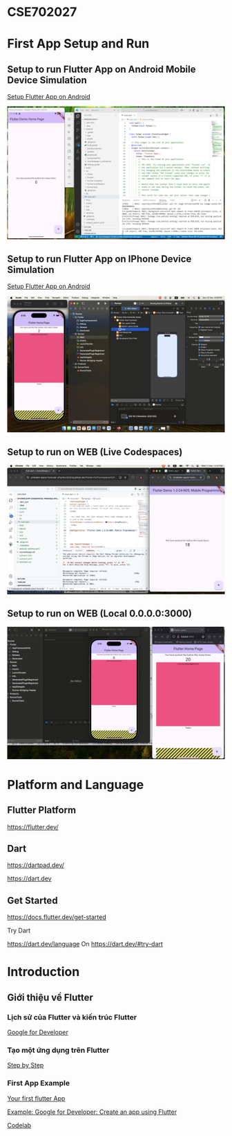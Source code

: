 # CSE702027

# First App Setup and Run

## Setup to run Flutter App on Android Mobile Device Simulation
[Setup Flutter App on Android](https://lethunguyen.github.io/MobileDev/Simulation)

<img src='demo/android.png'>

## Setup to run Flutter App on IPhone Device Simulation


[Setup Flutter App on Android](https://lethunguyen.github.io/MobileDev/IOSSimulation)

<img src='demo/Xcode.png'>

## Setup to run on WEB (Live Codespaces)

<img src ='demo/demo1.png'>

## Setup to run on WEB (Local 0.0.0.0:3000)

<img src ="/demo/simpleApp.png">

# Platform and Language

## Flutter Platform

https://flutter.dev/

## Dart

https://dartpad.dev/

https://dart.dev


## Get Started

https://docs.flutter.dev/get-started

Try Dart

https://dart.dev/language
On
https://dart.dev/#try-dart

# Introduction

## Giới thiệu về Flutter

### Lịch sử của Flutter và kiến trúc Flutter

[Google for Developer](https://www.youtube.com/watch?v=fq4N0hgOWzU)


### Tạo một ứng dụng trên Flutter

[Step by Step](https://codelabs.developers.google.com/codelabs/flutter-codelab-first#0)

### First App Example

[Your first flutter App](https://codelabs.developers.google.com/codelabs/flutter-codelab-first?hl=en#0)


[Example: Google for Developer: Create an app using Flutter](https://www.youtube.com/watch?v=W1pNjxmNHNQ)


[Codelab](https://codelabs.developers.google.com)





